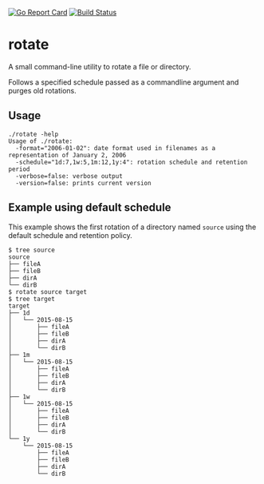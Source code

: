[![Go Report Card](http://goreportcard.com/badge/mattbostock/rotate)](http://goreportcard.com/report/mattbostock/rotate)
[![Build Status](https://travis-ci.org/mattbostock/rotate.svg?branch=master)](https://travis-ci.org/mattbostock/rotate)

# rotate

A small command-line utility to rotate a file or directory.

Follows a specified schedule passed as a commandline argument and purges old rotations.

## Usage

```
./rotate -help
Usage of ./rotate:
  -format="2006-01-02": date format used in filenames as a representation of January 2, 2006
  -schedule="1d:7,1w:5,1m:12,1y:4": rotation schedule and retention period
  -verbose=false: verbose output
  -version=false: prints current version
```

## Example using default schedule
This example shows the first rotation of a directory named `source` using the default schedule and retention policy.

```
$ tree source
source
├── fileA
├── fileB
├── dirA
└── dirB
$ rotate source target
$ tree target
target
├── 1d
│   └── 2015-08-15
│       ├── fileA
│       ├── fileB
│       ├── dirA
│       └── dirB
├── 1m
│   └── 2015-08-15
│       ├── fileA
│       ├── fileB
│       ├── dirA
│       └── dirB
├── 1w
│   └── 2015-08-15
│       ├── fileA
│       ├── fileB
│       ├── dirA
│       └── dirB
└── 1y
    └── 2015-08-15
        ├── fileA
        ├── fileB
        ├── dirA
        └── dirB
```
